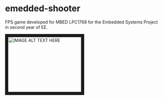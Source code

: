 # emedded-shooter
FPS game developed for MBED LPC1768 for the Embedded Systems Project in second year of EE.


<a href="http://www.youtube.com/watch?feature=player_embedded&v=tKlu510Svg8
" target="_blank"><img src="http://img.youtube.com/vi/tKlu510Svg8/0.jpg" 
alt="IMAGE ALT TEXT HERE" width="240" height="180" border="10" /></a>




